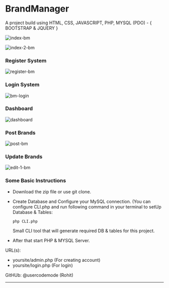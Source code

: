 
<h1>BrandManager</h1>


A project build using HTML, CSS, JAVASCRIPT, PHP, MYSQL (PDO) - { BOOTSTRAP & JQUERY }

![index-bm](https://github.com/usercodemode/manageBrands/assets/147582140/237a4957-6ffb-4007-a955-76bbd47c5e5d)

![index-2-bm](https://github.com/usercodemode/manageBrands/assets/147582140/0378d53c-4afe-4516-b795-854ca04ad571)

<h3>Register System</h3>

![register-bm](https://github.com/usercodemode/manageBrands/assets/147582140/fe3acaec-8f58-4efa-ab3d-87f2a8bb33da)

<h3>Login System</h3>

![bm-login](https://github.com/usercodemode/manageBrands/assets/147582140/3f2efe7d-7ab7-4fff-ad73-ddadbd1a126b)

<h3>Dashboard</h3>

![dashboard](https://github.com/usercodemode/manageBrands/assets/147582140/a0398b21-2041-4ff5-acb3-1f4018b96198)

<h3>Post Brands</h3>

![post-bm](https://github.com/usercodemode/manageBrands/assets/147582140/64c613bd-219c-49b7-8518-8427c29d87e3)

<h3>Update Brands</h3>

![edit-1-bm](https://github.com/usercodemode/manageBrands/assets/147582140/cdba8f67-fea1-4989-b9f6-b3ed326846f0)

<h3>Some Basic Instructions</h3>

- Download the zip file or use git clone.
- Create Database and Configure your MySQL connection.
  (You can configure CLI.php and run following command in your terminal to setUp Database & Tables:
  
  ```
  php CLI.php
  ```

  Small CLI tool that will generate required DB & tables for this project.
  
- After that start PHP & MYSQL Server.

URL(s):
- yoursite/admin.php (For creating account)
- yoursite/login.php (For login)


GitHUb: @usercodemode (Rohit)

***
